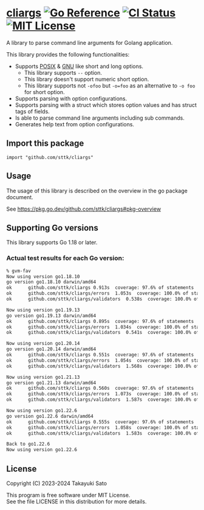 # [cliargs][repo-url] [![Go Reference][pkg-dev-img]][pkg-dev-url] [![CI Status][ci-img]][ci-url] [![MIT License][mit-img]][mit-url]

A library to parse command line arguments for Golang application.

This library provides the following functionalities:

- Supports [POSIX][posix-args] & [GNU][gnu-args] like short and long options.
    - This library supports `--` option.
    - This library doesn't support numeric short option.
    - This library supports not `-ofoo` but `-o=foo` as an alternative to `-o foo` for short option.
- Supports parsing with option configurations.
- Supports parsing with a struct which stores option values and has struct tags of fields.
- Is able to parse command line arguments including sub commands.
- Generates help text from option configurations.


## Import this package

```
import "github.com/sttk/cliargs"
```

## Usage

The usage of this library is described on the overview in the go package document.

See https://pkg.go.dev/github.com/sttk/cliargs#pkg-overview


## Supporting Go versions

This library supports Go 1.18 or later.

### Actual test results for each Go version:

```sh
% gvm-fav
Now using version go1.18.10
go version go1.18.10 darwin/amd64
ok  	github.com/sttk/cliargs	0.913s	coverage: 97.6% of statements
ok  	github.com/sttk/cliargs/errors	1.053s	coverage: 100.0% of statements
ok  	github.com/sttk/cliargs/validators	0.538s	coverage: 100.0% of statements

Now using version go1.19.13
go version go1.19.13 darwin/amd64
ok  	github.com/sttk/cliargs	0.895s	coverage: 97.6% of statements
ok  	github.com/sttk/cliargs/errors	1.034s	coverage: 100.0% of statements
ok  	github.com/sttk/cliargs/validators	0.541s	coverage: 100.0% of statements

Now using version go1.20.14
go version go1.20.14 darwin/amd64
ok  	github.com/sttk/cliargs	0.551s	coverage: 97.6% of statements
ok  	github.com/sttk/cliargs/errors	1.054s	coverage: 100.0% of statements
ok  	github.com/sttk/cliargs/validators	1.568s	coverage: 100.0% of statements

Now using version go1.21.13
go version go1.21.13 darwin/amd64
ok  	github.com/sttk/cliargs	0.560s	coverage: 97.6% of statements
ok  	github.com/sttk/cliargs/errors	1.073s	coverage: 100.0% of statements
ok  	github.com/sttk/cliargs/validators	1.587s	coverage: 100.0% of statements

Now using version go1.22.6
go version go1.22.6 darwin/amd64
ok  	github.com/sttk/cliargs	0.555s	coverage: 97.6% of statements
ok  	github.com/sttk/cliargs/errors	1.058s	coverage: 100.0% of statements
ok  	github.com/sttk/cliargs/validators	1.583s	coverage: 100.0% of statements

Back to go1.22.6
Now using version go1.22.6
```

## License

Copyright (C) 2023-2024 Takayuki Sato

This program is free software under MIT License.<br>
See the file LICENSE in this distribution for more details.


[repo-url]: https://github.com/sttk/cliargs-go
[pkg-dev-img]: https://pkg.go.dev/badge/github.com/sttk/cliargs.svg
[pkg-dev-url]: https://pkg.go.dev/github.com/sttk/cliargs
[ci-img]: https://github.com/sttk/cliargs-go/actions/workflows/go.yml/badge.svg?branch=main
[ci-url]: https://github.com/sttk/cliargs-go/actions
[mit-img]: https://img.shields.io/badge/license-MIT-green.svg
[mit-url]: https://opensource.org/licenses/MIT

[posix-args]: https://www.gnu.org/software/libc/manual/html_node/Argument-Syntax.html#Argument-Syntax
[gnu-args]: https://www.gnu.org/prep/standards/html_node/Command_002dLine-Interfaces.html
